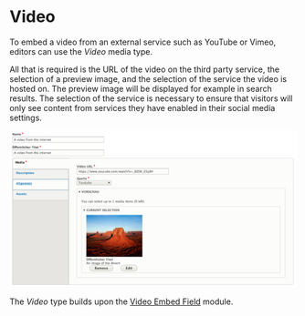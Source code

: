 # Video
To embed a video from an external service such as YouTube or Vimeo, editors can use the _Video_ media type.

All that is required is the URL of the video on the third party service, the selection of a preview image, and the selection of the service the video is hosted on. The preview image will be displayed for example in search results. The selection of the service is necessary to ensure that visitors will only see content from services they have enabled in their social media settings.

![](../img/media_types/degov_media_video_embed.png)

The _Video_ type builds upon the [Video Embed Field](https://www.drupal.org/project/video_embed_field) module.